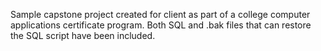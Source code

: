 Sample capstone project created for client as part of a college computer applications certificate program.
Both SQL and .bak files that can restore the SQL script have been included.
